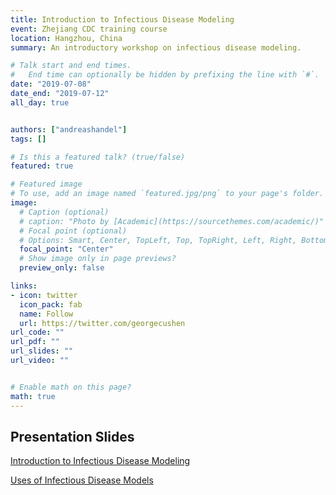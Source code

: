 ```yaml
---
title: Introduction to Infectious Disease Modeling
event: Zhejiang CDC training course
location: Hangzhou, China
summary: An introductory workshop on infectious disease modeling.

# Talk start and end times.
#   End time can optionally be hidden by prefixing the line with `#`.
date: "2019-07-08"
date_end: "2019-07-12"
all_day: true


authors: ["andreashandel"]
tags: []

# Is this a featured talk? (true/false)
featured: true

# Featured image
# To use, add an image named `featured.jpg/png` to your page's folder. 
image:
  # Caption (optional)
  # caption: "Photo by [Academic](https://sourcethemes.com/academic/)"
  # Focal point (optional)
  # Options: Smart, Center, TopLeft, Top, TopRight, Left, Right, BottomLeft, Bottom, BottomRight
  focal_point: "Center"
  # Show image only in page previews?
  preview_only: false

links:
- icon: twitter
  icon_pack: fab
  name: Follow
  url: https://twitter.com/georgecushen
url_code: ""
url_pdf: ""
url_slides: ""
url_video: ""


# Enable math on this page?
math: true
---
```


## Presentation Slides 

[Introduction to Infectious Disease Modeling](/files/slides/IDModeling_Introduction.html)

[Uses of Infectious Disease Models](/files/slides/IDModeling_UseCases.html)

